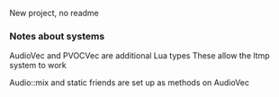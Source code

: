New project, no readme

### Notes about systems
AudioVec and PVOCVec are additional Lua types
    These allow the ltmp system to work

Audio::mix and static friends are set up as methods on AudioVec

